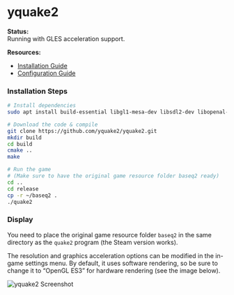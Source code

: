 # yquake2

**Status:**  
Running with GLES acceleration support.

**Resources:**  
- [Installation Guide](https://github.com/yquake2/yquake2/blob/master/doc/020_installation.md)
- [Configuration Guide](https://github.com/yquake2/yquake2/blob/master/doc/030_configuration.md)

### Installation Steps

```bash
# Install dependencies
sudo apt install build-essential libgl1-mesa-dev libsdl2-dev libopenal-dev libcurl4-openssl-dev

# Download the code & compile
git clone https://github.com/yquake2/yquake2.git
mkdir build
cd build
cmake ..
make

# Run the game
# (Make sure to have the original game resource folder baseq2 ready)
cd ..
cd release
cp -r ~/baseq2 .
./quake2
```

### Display

You need to place the original game resource folder `baseq2` in the same directory as the `quake2` program (the Steam version works). 

The resolution and graphics acceleration options can be modified in the in-game settings menu. By default, it uses software rendering, so be sure to change it to “OpenGL ES3” for hardware rendering (see the image below).

![yquake2 Screenshot](images/yquake2_1.png)
